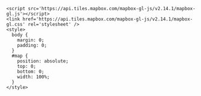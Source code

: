 <!DOCTYPE html>
<html lang='en'>
  <head>
    <meta charset='utf-8' />
    <title>Ice Cream Spots in Chicago</title>
    <meta name='viewport' content='width=device-width, initial-scale=1' />
<script src='https://api.mapbox.com/mapbox-gl-js/plugins/mapbox-gl-geocoder/v4.7.0/mapbox-gl-geocoder.min.js'></script>
<link rel='stylesheet' href='https://api.mapbox.com/mapbox-gl-js/plugins/mapbox-gl-geocoder/v4.7.0/mapbox-gl-geocoder.css' type='text/css' />

    <script src='https://api.tiles.mapbox.com/mapbox-gl-js/v2.14.1/mapbox-gl.js'></script>
    <link href='https://api.tiles.mapbox.com/mapbox-gl-js/v2.14.1/mapbox-gl.css' rel='stylesheet' />
    <style>
      body { 
        margin: 0; 
        padding: 0; 
      }
      #map { 
        position: absolute; 
        top: 0; 
        bottom: 0; 
        width: 100%; 
      }
    </style>
  </head>
  <body>
    <div id='map'></div>
    <script>
    // The value for 'accessToken' begins with 'pk...'
    mapboxgl.accessToken = 'pk.eyJ1Ijoia2VsbHliYXVlciIsImEiOiJjbGk0d3h5YnEwMnk2M3JyNGRpeXh1MW4xIn0.XLy3Mw9CoXXbJvehWwuI6w'; 
    const map = new mapboxgl.Map({
      container: 'map',
      // Replace YOUR_STYLE_URL with your style URL.
      style: 'mapbox://styles/kellybauer/clidhqb3o004w01p1befn9vad', 
      center: [-87.648336, 41.876314],
      zoom: 10
    });

    /* 
Add an event listener that runs
  when a user clicks on the map element.
*/
map.on('click', (event) => {
  // If the user clicked on one of your markers, get its information.
  const features = map.queryRenderedFeatures(event.point, {
    layers: ['icecreammap'] // replace with your layer name
  });
  if (!features.length) {
    return;
  }
  const feature = features[0];

/* 
    Create a popup, specify its options 
    and properties, and add it to the map.
  */
const popup = new mapboxgl.Popup({ offset: [0, -15] })
  .setLngLat(feature.geometry.coordinates)
  .setHTML(
    `<h3>${feature.properties.Business}</h3><p>${feature.properties.Serves}</p><b>Address:</b> ${feature.properties.Address}</p><p><b>Hours:</b> ${feature.properties.Hours}</p><p><b>Phone:</b> ${feature.properties.Phone}</p><p><b>Website:</b> <a href="${feature.properties.Website}" target="_blank">Click here.</a></p>`
  )
  .addTo(map);

  // Code from the next step will go here.
});

map.addControl(new mapboxgl.NavigationControl());

map.on('load', () => {
  const geocoder = new MapboxGeocoder({
    // Initialize the geocoder
    accessToken: mapboxgl.accessToken, // Set the access token
    mapboxgl: mapboxgl, // Set the mapbox-gl instance
    zoom: 13, // Set the zoom level for geocoding results
    placeholder: 'Enter an address or place name', // This placeholder text will display in the search bar
    bbox: [-87.993531,41.615310,-87.503266,42.035903] // Set a bounding box
  });
  // Add the geocoder to the map
  map.addControl(geocoder, 'top-left'); // Add the search box to the top left
});

    </script>
  </body>
</html>
